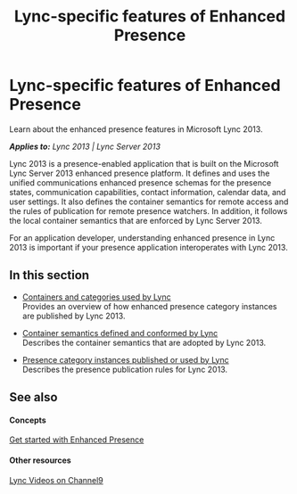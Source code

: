 ﻿---
title: Lync-specific features of Enhanced Presence
TOCTitle: Lync-specific features of Enhanced Presence
ms:assetid: f6e4f922-6a8b-4252-9650-2538500167ec
ms:mtpsurl: https://msdn.microsoft.com/en-us/library/Dn454626(v=office.15)
ms:contentKeyID: 57092870
ms.date: 07/24/2014
mtps_version: v=office.15
---

# Lync-specific features of Enhanced Presence

Learn about the enhanced presence features in Microsoft Lync 2013.


_**Applies to:** Lync 2013 | Lync Server 2013_

Lync 2013 is a presence-enabled application that is built on the Microsoft Lync Server 2013 enhanced presence platform. It defines and uses the unified communications enhanced presence schemas for the presence states, communication capabilities, contact information, calendar data, and user settings. It also defines the container semantics for remote access and the rules of publication for remote presence watchers. In addition, it follows the local container semantics that are enforced by Lync Server 2013.

For an application developer, understanding enhanced presence in Lync 2013 is important if your presence application interoperates with Lync 2013.

## In this section

  - [Containers and categories used by Lync](containers-and-categories-used-by-lync.md)  
    Provides an overview of how enhanced presence category instances are published by Lync 2013.

  - [Container semantics defined and conformed by Lync](container-semantics-defined-and-conformed-by-lync.md)  
    Describes the container semantics that are adopted by Lync 2013.

  - [Presence category instances published or used by Lync](presence-category-instances-published-or-used-by-lync.md)  
    Describes the presence publication rules for Lync 2013.

## See also

#### Concepts

[Get started with Enhanced Presence](get-started-with-enhanced-presence.md)

#### Other resources

[Lync Videos on Channel9](http://channel9.msdn.com/tags/lync)

